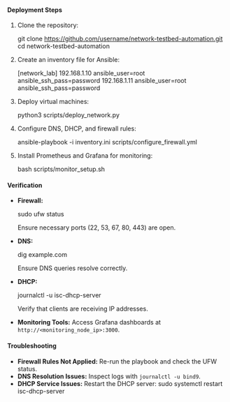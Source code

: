 #### Deployment Steps
1. Clone the repository:
   
   git clone https://github.com/username/network-testbed-automation.git
   cd network-testbed-automation
   

2. Create an inventory file for Ansible:
   
   [network_lab]
   192.168.1.10 ansible_user=root ansible_ssh_pass=password
   192.168.1.11 ansible_user=root ansible_ssh_pass=password
   

3. Deploy virtual machines:
  
   python3 scripts/deploy_network.py


4. Configure DNS, DHCP, and firewall rules:
 
   ansible-playbook -i inventory.ini scripts/configure_firewall.yml


5. Install Prometheus and Grafana for monitoring:
  
   bash scripts/monitor_setup.sh
 

#### Verification
- **Firewall:**

  sudo ufw status

  Ensure necessary ports (22, 53, 67, 80, 443) are open.

- **DNS:**
 
  dig example.com

  Ensure DNS queries resolve correctly.

- **DHCP:**

  journalctl -u isc-dhcp-server

  Verify that clients are receiving IP addresses.

- **Monitoring Tools:**
  Access Grafana dashboards at `http://<monitoring_node_ip>:3000`.

#### Troubleshooting
- **Firewall Rules Not Applied:** Re-run the playbook and check the UFW status.
- **DNS Resolution Issues:**
    Inspect logs with `journalctl -u bind9`.
- **DHCP Service Issues:** Restart the DHCP server:
    sudo systemctl restart isc-dhcp-server

